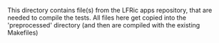 This directory contains file(s) from the LFRic apps repository, that are
needed to compile the tests. All files here get copied into the 'preprocessed'
directory (and then are compiled with the existing Makefiles)
